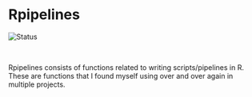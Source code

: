# Rpipelines

![Status](https://travis-ci.org/tkonopka/RGeneticThesaurus.svg?branch=master)

&nbsp;


Rpipelines consists of functions related to writing scripts/pipelines in R. These are functions that I found myself using over and over again in multiple projects.
